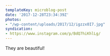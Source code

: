 ```yaml
---
templateKey: microblog-post
date: '2017-12-28T23:34:39Z'
photos:
- "/wp-content/uploads/2017/12/igzzx0I7.jpg"
syndication:
- https://www.instagram.com/p/BdQ7hiKhlLg/
---
```


They are beautiful!


